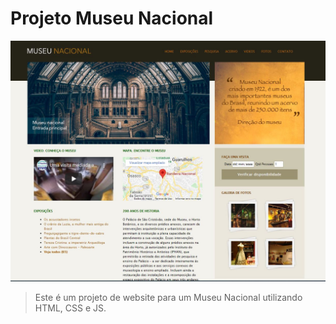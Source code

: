 # Projeto Museu Nacional



<img src="./img.JPG" alt="exemplo imagem" width="1100px">

> Este é um projeto de website para um Museu Nacional utilizando HTML, CSS e JS.

